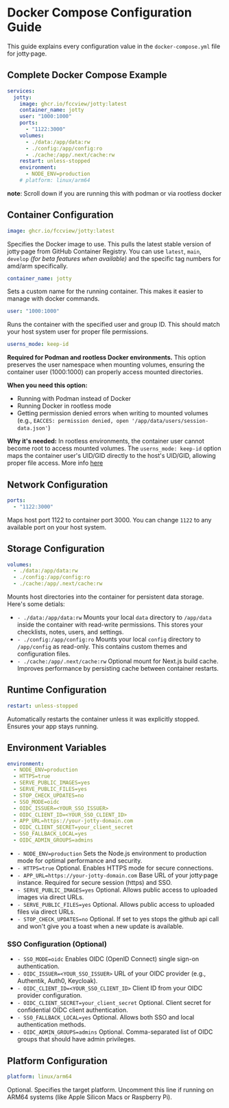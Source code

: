 # Docker Compose Configuration Guide

This guide explains every configuration value in the `docker-compose.yml` file for jotty·page.

## Complete Docker Compose Example

```yaml
services:
  jotty:
    image: ghcr.io/fccview/jotty:latest
    container_name: jotty
    user: "1000:1000"
    ports:
      - "1122:3000"
    volumes:
      - ./data:/app/data:rw
      - ./config:/app/config:ro
      - ./cache:/app/.next/cache:rw
    restart: unless-stopped
    environment:
      - NODE_ENV=production
    # platform: linux/arm64
```

**note**: Scroll down if you are running this with podman or via rootless docker

## Container Configuration

```yaml
image: ghcr.io/fccview/jotty:latest
```

Specifies the Docker image to use. This pulls the latest stable version of jotty·page from GitHub Container Registry. You can use `latest`, `main`, `develop` _(for beta features when available)_ and the specific tag numbers for amd/arm specifically.

```yaml
container_name: jotty
```

Sets a custom name for the running container. This makes it easier to manage with docker commands.

```yml
user: "1000:1000"
```

Runs the container with the specified user and group ID. This should match your host system user for proper file permissions.

```yaml
userns_mode: keep-id
```

**Required for Podman and rootless Docker environments.** This option preserves the user namespace when mounting volumes, ensuring the container user (1000:1000) can properly access mounted directories.

**When you need this option:**

- Running with Podman instead of Docker
- Running Docker in rootless mode
- Getting permission denied errors when writing to mounted volumes (e.g., `EACCES: permission denied, open '/app/data/users/session-data.json'`)

**Why it's needed:** In rootless environments, the container user cannot become root to access mounted volumes. The `userns_mode: keep-id` option maps the container user's UID/GID directly to the host's UID/GID, allowing proper file access. More info [here](https://github.com/containers/podman/blob/main/docs/tutorials/rootless_tutorial.md#using-volumes)

## Network Configuration

```yaml
ports:
  - "1122:3000"
```

Maps host port 1122 to container port 3000. You can change `1122` to any available port on your host system.

## Storage Configuration

```yaml
volumes:
  - ./data:/app/data:rw
  - ./config:/app/config:ro
  - ./cache:/app/.next/cache:rw
```

Mounts host directories into the container for persistent data storage. Here's some detials:

- `- ./data:/app/data:rw` Mounts your local `data` directory to `/app/data` inside the container with read-write permissions. This stores your checklists, notes, users, and settings.
- `- ./config:/app/config:ro` Mounts your local `config` directory to `/app/config` as read-only. This contains custom themes and configuration files.
- `- ./cache:/app/.next/cache:rw` Optional mount for Next.js build cache. Improves performance by persisting cache between container restarts.

## Runtime Configuration

```yaml
restart: unless-stopped
```

Automatically restarts the container unless it was explicitly stopped. Ensures your app stays running.

## Environment Variables

```yaml
environment:
  - NODE_ENV=production
  - HTTPS=true
  - SERVE_PUBLIC_IMAGES=yes
  - SERVE_PUBLIC_FILES=yes
  - STOP_CHECK_UPDATES=no
  - SSO_MODE=oidc
  - OIDC_ISSUER=<YOUR_SSO_ISSUER>
  - OIDC_CLIENT_ID=<YOUR_SSO_CLIENT_ID>
  - APP_URL=https://your-jotty-domain.com
  - OIDC_CLIENT_SECRET=your_client_secret
  - SSO_FALLBACK_LOCAL=yes
  - OIDC_ADMIN_GROUPS=admins
```

- `- NODE_ENV=production` Sets the Node.js environment to production mode for optimal performance and security.
- `- HTTPS=true` Optional. Enables HTTPS mode for secure connections.
- `- APP_URL=https://your-jotty-domain.com` Base URL of your jotty·page instance. Required for secure session (https) and SSO.
- `- SERVE_PUBLIC_IMAGES=yes` Optional. Allows public access to uploaded images via direct URLs.
- `- SERVE_PUBLIC_FILES=yes` Optional. Allows public access to uploaded files via direct URLs.
- `- STOP_CHECK_UPDATES=no` Optional. If set to yes stops the github api call and won't give you a toast when a new update is available.

### SSO Configuration (Optional)

- `- SSO_MODE=oidc` Enables OIDC (OpenID Connect) single sign-on authentication.
- `- OIDC_ISSUER=<YOUR_SSO_ISSUER>` URL of your OIDC provider (e.g., Authentik, Auth0, Keycloak).
- `- OIDC_CLIENT_ID=<YOUR_SSO_CLIENT_ID>` Client ID from your OIDC provider configuration.
- `- OIDC_CLIENT_SECRET=your_client_secret` Optional. Client secret for confidential OIDC client authentication.
- `- SSO_FALLBACK_LOCAL=yes` Optional. Allows both SSO and local authentication methods.
- `- OIDC_ADMIN_GROUPS=admins` Optional. Comma-separated list of OIDC groups that should have admin privileges.

## Platform Configuration

```yaml
platform: linux/arm64
```

Optional. Specifies the target platform. Uncomment this line if running on ARM64 systems (like Apple Silicon Macs or Raspberry Pi).
